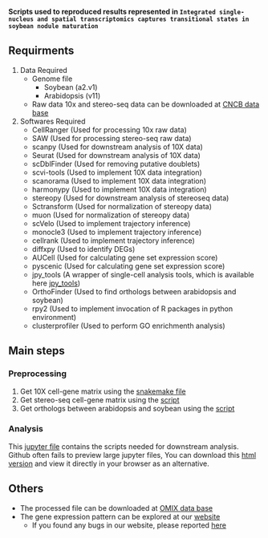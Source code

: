 **Scripts used to reproduced results represented in `Integrated single-nucleus and spatial transcriptomics captures transitional states in soybean nodule maturation`**

## Requirments
  1. Data Required
      - Genome file
        - Soybean (a2.v1)
        - Arabidopsis (v11)
      - Raw data
        10x and stereo-seq data can be downloaded at [CNCB data base](https://ngdc.cncb.ac.cn/bioproject/browse/PRJCA009893)
  2. Softwares Required
      - CellRanger (Used for processing 10x raw data)
      - SAW (Used for processing stereo-seq raw data)
      - scanpy  (Used for downstream analysis of 10X data)
      - Seurat (Used for downstream analysis of 10X data)
      - scDblFinder (Used for removing putative doublets)
      - scvi-tools (Used to implement 10X data integration)
      - scanorama (Used to implement 10X data integration)
      - harmonypy (Used to implement 10X data integration)
      - stereopy (Used for downstream analysis of stereoseq data)
      - Sctransform (Used for normalization of stereopy data)
      - muon (Used for normalization of stereopy data)
      - scVelo (Used to implement trajectory inference)
      - monocle3 (Used to implement trajectory inference)
      - cellrank (Used to implement trajectory inference)
      - diffxpy (Used to identify DEGs)
      - AUCell (Used for calculating gene set expression score)
      - pyscenic (Used for calculating gene set expression score)
      - jpy_tools (A wrapper of single-cell analysis tools, which is available here [jpy_tools](main/jpy_tools))
      - OrthoFinder (Used to find orthologs between arabidopsis and soybean)
      - rpy2 (Used to implement invocation of R packages in python environment)
      - clusterprofiler (Used to perform GO enrichmenth analysis)

## Main steps

### Preprocessing
1. Get 10X cell-gene matrix using the [snakemake file](main/snakemake_cellranger/snakefile)
2. Get stereo-seq cell-gene matrix using the [script](main/scripts/run_orthofinder.sh)
3. Get orthologs between arabidopsis and soybean using the [script](main/scripts/run_orthofinder.sh)

### Analysis

This [jupyter file](main/jupyter/all_merged.ipynb) contains the scripts needed for downstream analysis. Github often fails to preview large jupyter files, You can download this [html version](main/jupyter/all_merged.html) and view it directly in your browser as an alternative. 

## Others
- The processed file can be downloaded at [OMIX data base](https://ngdc.cncb.ac.cn/omix/release/OMIX002290)
- The gene expression pattern can be explored at our [website](http://159.138.151.218:3569/)
  - If you found any bugs in our website, please reported [here](https://github.com/ZhaiLab-SUSTech/soybean_sn_st/issues/new)
